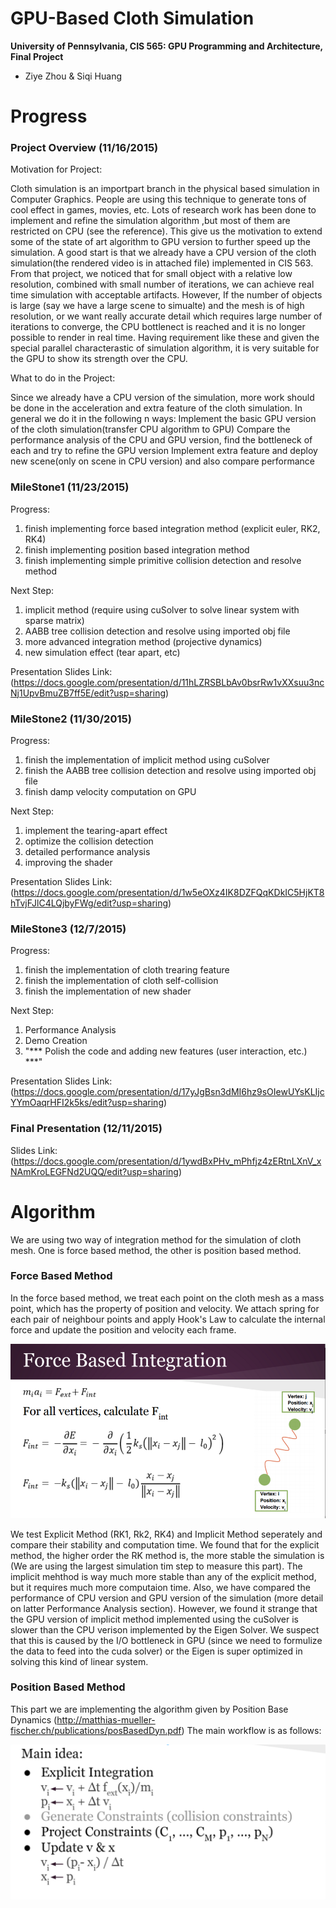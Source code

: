 GPU-Based Cloth Simulation
================

**University of Pennsylvania, CIS 565: GPU Programming and Architecture, Final Project**

* Ziye Zhou & Siqi Huang

Progress
========================
### Project Overview (11/16/2015)

Motivation for Project:

Cloth simulation is an importpart branch in the physical based simulation in Computer Graphics. People are using this technique to generate tons of cool effect in games, movies, etc. Lots of research work has been done to implement and refine the simulation algorithm ,but most of them are restricted on CPU (see the reference). This give us the motivation to extend some of the state of art algorithm to GPU version to further speed up the simulation. A good start is that we already have a CPU version of the cloth simulation(the rendered video is in attached file) implemented in CIS 563. From that project, we noticed that for small object with a relative low resolution, combined with small number of iterations, we can achieve real time simulation with acceptable artifacts. However, If the number of objects is large (say we have a large scene to simualte) and the mesh is of high resolution, or we want really accurate detail which requires large number of iterations to converge, the CPU bottlenect is reached and it is no longer possible to render in real time. Having requirement like these and given the special parallel characterastic of simulation algorithm, it is very suitable for the GPU to show its strength over the CPU.

What to do in the Project:

Since we already have a CPU version of the simulation, more work should be done in the acceleration and extra feature of the cloth simulation. In general we do it in the following n ways:
Implement the basic GPU version of the cloth simulation(transfer CPU algorithm to GPU)
Compare the performance analysis of the CPU and GPU version, find the bottleneck of each and try to refine the GPU version
Implement extra feature and deploy new scene(only on scene in CPU version) and also compare performance

### MileStone1 (11/23/2015)
Progress:

1. finish implementing force based integration method (explicit euler, RK2, RK4) 
2. finish implementing position based integration method
3. finish implementing simple primitive collision detection and resolve method

Next Step:

1. implicit method (require using cuSolver to solve linear system with sparse matrix)
2. AABB tree collision detection and resolve using imported obj file
3. more advanced integration method (projective dynamics)
4. new simulation effect (tear apart, etc)

Presentation Slides Link: (https://docs.google.com/presentation/d/11hLZRSBLbAv0bsrRw1vXXsuu3ncNj1UpvBmuZB7ff5E/edit?usp=sharing)

### MileStone2 (11/30/2015)

Progress:

1. finish the implementation of implicit method using cuSolver
2. finish the AABB tree collision detection and resolve using imported obj file
3. finish damp velocity computation on GPU

Next Step:

1. implement the tearing-apart effect
2. optimize the collision detection
3. detailed performance analysis
4. improving the shader

Presentation Slides Link: (https://docs.google.com/presentation/d/1w5eOXz4IK8DZFQqKDkIC5HjKT8hTvjFJlC4LQjbyFWg/edit?usp=sharing)

### MileStone3 (12/7/2015)

Progress:

1. finish the implementation of cloth trearing feature
2. finish the implementation of cloth self-collision
3. finish the implementation of new shader


Next Step:

1. Performance Analysis
2. Demo Creation
3. "*** Polish the code and adding new features (user interaction, etc.) ***"

Presentation Slides Link: (https://docs.google.com/presentation/d/17yJgBsn3dMI6hz9sOIewUYsKLIjcYYmOaqrHFI2k5ks/edit?usp=sharing)

### Final Presentation (12/11/2015)

Slides Link: (https://docs.google.com/presentation/d/1ywdBxPHv_mPhfjz4zERtnLXnV_xNAmKroLEGFNd2UQQ/edit?usp=sharing)

Algorithm
========================

We are using two way of integration method for the simulation of cloth mesh. One is force based method, the other is position based method.

### Force Based Method

In the force based method, we treat each point on the cloth mesh as a mass point, which has the property of position and velocity. We attach spring for each pair of neighbour points and apply Hook's Law to calculate the internal force and update the position and velocity each frame.

![](https://github.com/siqihuang/CIS565_FINAL_ClothSim/blob/master/pic/force_based_method.png?raw=true)

We test Explicit Method (RK1, Rk2, RK4) and Implicit Method seperately and compare their stability and computation time. We found that for the explicit method, the higher order the RK method is, the more stable the simulation is (We are using the largest simulation tim step to measure this part). The implicit mehthod is way much more stable than any of the explicit method, but it requires much more computaion time. Also, we have compared the performance of CPU version and GPU version of the simulation (more detail on latter Performance Analysis section). However, we found it strange that the GPU version of implicit method implemented using the cuSolver is slower than the CPU verison implemented by the Eigen Solver. We suspect that this is caused by the I/O bottleneck in GPU (since we need to formulize the data to feed into the cuda solver) or the Eigen is super optimized in solving this kind of linear system.

### Position Based Method

This part we are implementing the algorithm given by Position Base Dynamics (http://matthias-mueller-fischer.ch/publications/posBasedDyn.pdf) The main workflow is as follows:

![](https://github.com/siqihuang/CIS565_FINAL_ClothSim/blob/master/pic/pbd_workflow.png?raw=true)

